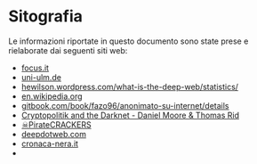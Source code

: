 # Sitografia
Le informazioni riportate in questo documento sono state prese e rielaborate dai seguenti siti web:
* [focus.it](http://www.focus.it/)
* [uni-ulm.de
](https://www.uni-ulm.de/LiLL/5.0/I/materialien/internet.html)
* [hewilson.wordpress.com/what-is-the-deep-web/statistics/](https://hewilson.wordpress.com/what-is-the-deep-web/statistics/)
* [en.wikipedia.org](https://en.wikipedia.org/wiki/Main_Page)
* [gitbook.com/book/fazo96/anonimato-su-internet/details](https://www.gitbook.com/book/fazo96/anonimato-su-internet/details)
* [Cryptopolitik and the Darknet - Daniel Moore & Thomas Rid](http://www.tandfonline.com/doi/abs/10.1080/00396338.2016.1142085#aHR0cDovL3d3dy50YW5kZm9ubGluZS5jb20vZG9pL3BkZi8xMC4xMDgwLzAwMzk2MzM4LjIwMTYuMTE0MjA4NUBAQDA=)
* [☠PirateCRACKERS](http://pirateceo5dz3q4b.onion/)
* [deepdotweb.com](https://www.deepdotweb.com/)
* [cronaca-nera.it](http://www.cronaca-nera.it/3016/inchiesta-deep-web-inernet-invisibile-lato-buono-darknet)
* 